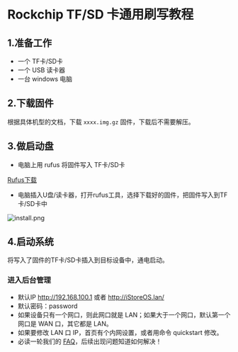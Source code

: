 # Rockchip TF/SD 卡通用刷写教程

## 1.准备工作
* 一个 TF卡/SD卡
* 一个 USB 读卡器
* 一台 windows 电脑

## 2.下载固件
根据具体机型的文档，下载 `xxxx.img.gz` 固件，下载后不需要解压。

## 3.做启动盘

* 电脑上用 rufus 将固件写入 TF卡/SD卡

[Rufus下载](https://rufus.ie/zh/)

* 电脑插入U盘/读卡器，打开rufus工具，选择下载好的固件，把固件写入到TF卡/SD卡中

![install.png](./install/install_r2s.png)

## 4.启动系统

将写入了固件的TF卡/SD卡插入到目标设备中，通电启动。

### 进入后台管理
* 默认IP http://192.168.100.1 或者 http://iStoreOS.lan/
* 默认密码：password
* 如果设备只有一个网口，则此网口就是 LAN；如果大于一个网口，默认第一个网口是 WAN 口，其它都是 LAN。
* 如果要修改 LAN 口 IP，首页有个内网设置，或者用命令 quickstart 修改。
* 必读一轮我们的 [FAQ](/zh/guide/istoreos/question.html)，后续出现问题知道如何解决！
